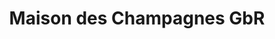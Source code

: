 ---
title: "Maison des Champagnes GbR"
url: /berlin/maison-des-champagnes-gbr/
shop: Spirituosen
---